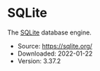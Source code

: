 # SQLite

[1]: https://sqlite.org/

The [SQLite][1] database engine.

* Source: https://sqlite.org/
* Downloaded: 2022-01-22
* Version: 3.37.2
